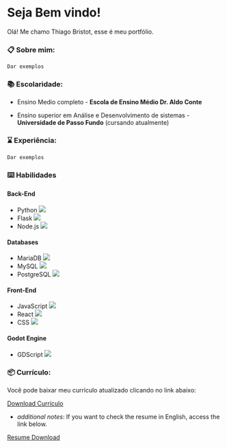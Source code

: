 # Seja Bem vindo!

Olá! Me chamo Thiago Bristot, esse é meu portfólio.

### 📋 Sobre mim:



```
Dar exemplos
```

### 📚 Escolaridade:

- Ensino Medio completo - __Escola de Ensino Médio Dr. Aldo Conte__ 

- Ensino superior em Análise e Desenvolvimento de sistemas - __Universidade de Passo Fundo__ (cursando atualmente)

### ⌛ Experiência:


```
Dar exemplos
```

<link rel="stylesheet" type="text/css" href="styles.css">

### ⌨️ Habilidades

#### Back-End
- <span class="skill">Python</span> <span class="progress-bar">![](https://geps.dev/progress/75)</span>
- <span class="skill">Flask</span> <span class="progress-bar">![](https://geps.dev/progress/70)</span>
- <span class="skill">Node.js</span> <span class="progress-bar">![](https://geps.dev/progress/55)</span>

#### Databases
- <span class="skill">MariaDB</span> <span class="progress-bar">![](https://geps.dev/progress/80)</span>
- <span class="skill">MySQL</span> <span class="progress-bar">![](https://geps.dev/progress/75)</span>
- <span class="skill">PostgreSQL</span> <span class="progress-bar">![](https://geps.dev/progress/60)</span>

#### Front-End
- <span class="skill">JavaScript</span> <span class="progress-bar">![](https://geps.dev/progress/70)</span>
- <span class="skill">React</span> <span class="progress-bar">![](https://geps.dev/progress/65)</span>
- <span class="skill">CSS</span> <span class="progress-bar">![](https://geps.dev/progress/65)</span>

#### Godot Engine
- <span class="skill">GDScript</span> <span class="progress-bar">![](https://geps.dev/progress/60)</span>


### 📦 Currículo:

Você pode baixar meu currículo atualizado clicando no link abaixo:

[Download Currículo](docs/CurriculoN.pdf)

- *additional notes*: If you want to check the resume in English, access the link below.

[Resume Download](docs/CurriculoN.pdf)
